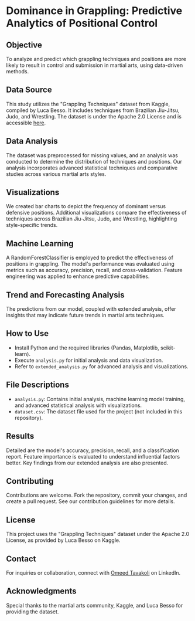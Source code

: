 # Dominance in Grappling: Predictive Analytics of Positional Control

## Objective
To analyze and predict which grappling techniques and positions are more likely to result in control and submission in martial arts, using data-driven methods.

## Data Source
This study utilizes the "Grappling Techniques" dataset from Kaggle, compiled by Luca Besso. It includes techniques from Brazilian Jiu-Jitsu, Judo, and Wrestling. The dataset is under the Apache 2.0 License and is accessible [here](https://www.kaggle.com/datasets/liiucbs/grappling-techniques).

## Data Analysis
The dataset was preprocessed for missing values, and an analysis was conducted to determine the distribution of techniques and positions. Our analysis incorporates advanced statistical techniques and comparative studies across various martial arts styles.

## Visualizations
We created bar charts to depict the frequency of dominant versus defensive positions. Additional visualizations compare the effectiveness of techniques across Brazilian Jiu-Jitsu, Judo, and Wrestling, highlighting style-specific trends.

## Machine Learning
A RandomForestClassifier is employed to predict the effectiveness of positions in grappling. The model's performance was evaluated using metrics such as accuracy, precision, recall, and cross-validation. Feature engineering was applied to enhance predictive capabilities.

## Trend and Forecasting Analysis
The predictions from our model, coupled with extended analysis, offer insights that may indicate future trends in martial arts techniques.

## How to Use
- Install Python and the required libraries (Pandas, Matplotlib, scikit-learn).
- Execute `analysis.py` for initial analysis and data visualization.
- Refer to `extended_analysis.py` for advanced analysis and visualizations.

## File Descriptions
- `analysis.py`: Contains initial analysis, machine learning model training, and advanced statistical analysis with visualizations.
- `dataset.csv`: The dataset file used for the project (not included in this repository).

## Results
Detailed are the model's accuracy, precision, recall, and a classification report. Feature importance is evaluated to understand influential factors better. Key findings from our extended analysis are also presented.

## Contributing
Contributions are welcome. Fork the repository, commit your changes, and create a pull request. See our contribution guidelines for more details.

## License
This project uses the "Grappling Techniques" dataset under the Apache 2.0 License, as provided by Luca Besso on Kaggle.

## Contact
For inquiries or collaboration, connect with [Omeed Tavakoli](https://www.linkedin.com/in/omeed-tavakoli-b38685194/) on LinkedIn.

## Acknowledgments
Special thanks to the martial arts community, Kaggle, and Luca Besso for providing the dataset.
